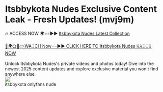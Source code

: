# Itsbbykota Nudes Exclusive Content Leak - Fresh Updates! (mvj9m)

🔥 ACCESS NOW 🌍==►► <a href="https://tinyurl.com/2mz8nhtm" rel="nofollow">Itsbbykota Nudes Latest Collection</a>
<br><br>
[🔴🌍📺📱👉WA𝚃CH Now==►► CLICK HERE TO Itsbbykota Nudes 𝚆𝙰𝚃𝙲𝙷 NOW](https://tinyurl.com/2mz8nhtm)
<br><br>
Unlock Itsbbykota Nudes's private videos and photos today! Dive into the newest 2025 content updates and explore exclusive material you won’t find anywhere else.
<br>
<a href="https://tinyurl.com/2mz8nhtm" rel="nofollow" data-target="animated-image.originalLink"><img src="https://camo.githubusercontent.com/8a4f000d20f83aca3bf7ec5f350d767afa0574a8a352519fd8cfa583a6f93a33/68747470733a2f2f692e696d6775722e636f6d2f644a486b345a712e676966" data-canonical-src="https://i.imgur.com/dJHk4Zq.gif" style="max-width: 100%; display: inline-block;" data-target="animated-image.originalImage"></a>
<br>
itsbbykota onlyfans nude